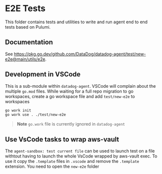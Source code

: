# E2E Tests

This folder contains tests and utilities to write and run agent end to end tests based on Pulumi.

## Documentation 

See https://pkg.go.dev/github.com/DataDog/datadog-agent/test/new-e2e@main/utils/e2e.

## Development in VSCode

This is a sub-module within `datadog-agent`. VSCode will complain about the multiple `go.mod` files. While waiting for a full repo migration to go workspaces, create a go workspace file and add `test/new-e2e` to workspaces

```bash
go work init
go work use . ./test/new-e2e
```

> **Note**
> `go.work` file is currently ignored in `datadog-agent`

## Use VsCode tasks to wrap aws-vault

The `agent-sandbox: test current file` can be used to launch test on a file withtout having to launch the whole VsCode wrapped by aws-vault exec. To use it copy the `.template` files in `.vscode` and remove the `.template` extension. 
You need to open the `new-e2e` folder
